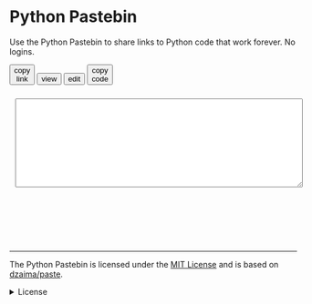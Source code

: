 <link rel="stylesheet" href="/pypaste/pypaste.css">

# Python Pastebin

Use the Python Pastebin to share links to Python code that work forever. No logins.


<button id="saveB" title="alt+s" class="button" onclick="save_py(true)"           >copy<br>link</button>
<button id="viewB" title="alt+v" class="button" onclick="editor_mode(2)"           >view        </button>
<button id="editB" title="alt+e" class="button" onclick="editor_mode(0)"           >edit        </button>
<button id="copyB" title="alt+c" class="button" onclick="copy_link(py_area.value)">copy<br>code</button>

<div style="top:4em; left:.5em; right:.5em; bottom:0; font-size:125%; color:#101010;">
    <textarea class="mainArea" id="py_area" spellcheck="false" style="width:100%;margin:10px" rows="10"></textarea>
    <pre><code class="mainArea python" id="genc">
    </code></pre>
</div>

<script src="https://mathspp.com/user/themes/myquark/js/pako.min.js"></script>

  <script type="text/javascript">
    var EDITOR_MODE = 0; // 0-edit; 2-view

    function editor_mode(mode) {
      EDITOR_MODE = mode;
      py_area.style.display = EDITOR_MODE==0? 'block' : 'none';
      genc.style.display = EDITOR_MODE==2? 'block' : 'none';
      editB.disabled = EDITOR_MODE==0;
      viewB.disabled = EDITOR_MODE==2;
      if (mode==0) py_area.focus();
      if (mode==2) highlight_code();
    }
    
    
    function highlight_code() {
        var text = document.createTextNode(py_area.value)
        genc.childNodes = [text];
        hljs.highlightBlock(genc);
    }
    
    function save_py(copyLink = false) {
      let b64 = "#0"+py_enc(py_area.value);
      history.pushState({}, "", b64);
      if (copyLink) copy_link(location.href.replace("/#", "#"));
    }
    function py_enc(str = py_area.value) {
      let bytes = new TextEncoder("utf-8").encode(str);
      return py_arrToB64(py_deflate(bytes));
    }
    function py_dec(str) {
      try {
        return new TextDecoder("utf-8").decode(py_inflate(py_b64ToArr(str)));
      } catch (e) {
        return "failed to decode - full link not copied?";
      }
    }

    function py_arrToB64(arr) {
      var bytestr = "";
      arr.forEach(c => bytestr+= String.fromCharCode(c));
      return btoa(bytestr).replace(/\+/g, "@").replace(/=+/, "");
    }
    function py_b64ToArr(str) {
      return new Uint8Array([...atob(decodeURIComponent(str).replace(/@/g, "+"))].map(c=>c.charCodeAt()))
    }
    
    function py_deflate(arr) {
      return pako.deflateRaw(arr, {"level": 9});
    }
    function py_inflate(arr) {
      return pako.inflateRaw(arr);
    }

    function copy_link(str) {
      navigator.clipboard.writeText(str);
    }

    function py_load_page() {
      py_area.value = "";
      let hash = decodeURIComponent(location.hash.slice(1));
      let v = hash[0];
      hash = hash.slice(1); // remove version
      if (hash) {
        let parts = hash.split("#");
        py_area.value = parts[0]? py_dec(parts[0]) : "";
        editor_mode(py_area.value? 2 : 0);
      } else editor_mode(0);
    }
    py_load_page();
    window.onhashchange=py_load_page;
    
    document.addEventListener("keydown", e => {
      let code = e.code;
      let ctrl = e.ctrlKey;
      let alt = e.altKey;
      if (alt) {
        if (code == 'KeyS') { saveB.click(); e.preventDefault(); viewB.click(); }
        if (code == 'KeyE') { editB.click(); e.preventDefault(); py_area.focus(); }
        if (code == 'KeyV') { viewB.click(); e.preventDefault(); }
        if (code == 'KeyC') { copyB.click(); e.preventDefault(); }
      }
      if (ctrl && code == 'KeyR') save_py(false);
      if (code == 'F5') save_py(false);
    });
  </script>

<br />

---

The Python Pastebin is licensed under the [MIT License][mit] and is based on [dzaima/paste][dzaima-paste].

<details>
<summary>License</summary>
Copyright 2022 Rodrigo Girão Serrão.
<br />
Permission is hereby granted, free of charge, to any person obtaining a copy of this software and associated documentation files (the "Software"), to deal in the Software without restriction, including without limitation the rights to use, copy, modify, merge, publish, distribute, sublicense, and/or sell copies of the Software, and to permit persons to whom the Software is furnished to do so, subject to the following conditions:
<br />
<br />
The above copyright notice and this permission notice shall be included in all copies or substantial portions of the Software.
<br />
<br />
THE SOFTWARE IS PROVIDED "AS IS", WITHOUT WARRANTY OF ANY KIND, EXPRESS OR IMPLIED, INCLUDING BUT NOT LIMITED TO THE WARRANTIES OF MERCHANTABILITY, FITNESS FOR A PARTICULAR PURPOSE AND NONINFRINGEMENT. IN NO EVENT SHALL THE AUTHORS OR COPYRIGHT HOLDERS BE LIABLE FOR ANY CLAIM, DAMAGES OR OTHER LIABILITY, WHETHER IN AN ACTION OF CONTRACT, TORT OR OTHERWISE, ARISING FROM, OUT OF OR IN CONNECTION WITH THE SOFTWARE OR THE USE OR OTHER DEALINGS IN THE SOFTWARE.
</details>

[mit]: https://opensource.org/licenses/MIT
[dzaima-paste]: https://github.com/dzaima/paste
[multiline]: https://mathspp.com/texpaste#0C8lXKM7PKUtVUEmsiDNS0FZIqgASyQq2CgYqCiWJ2alcXCoqFUBuTFpRYnK1bpJCTEGuQkxxYVFJdRJQg66CSWJybW21UWKtigoA
